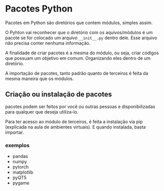 # Pacotes Python

Pacotes em Python são diretórios que contem módulos, simples assim.

O Pyhton vai reconhecer que o diretório com os aquivos/módulos é um pacote se for colocado um arquivo ```__init__.py``` dentro dele. Esse arquivo não precisa conter nenhuma informação.

A finalidade de criar pacotes é a mesma do módulo, ou seja, criar códigos que possuam um objetivo em comum. Organizando eles dentro de um diretório.

A importação de pacotes, tanto padrão quanto de terceiros é feita da mesma maneira que os módulos.

## Criação ou instalação de pacotes

 pacotes podem ser feitos por você ou outras pessoas e disponibilizadas para qualquer que deseja utiliza-lo.

Para ter acesso ao módulo de terceiros, é feita a instalação via pip (explicada na aula de ambientes virtuais). E quando instalada, basta importar.

### exemplos

* pandas
* numpy
* pytorch
* matplotlib
* pyQT5
* pygame
